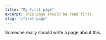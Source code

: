 ```yaml
---
title: "My first page"
excerpt: This page should be read first.
slug: "/first-page"
---
```


Someone really should write a page about this.

